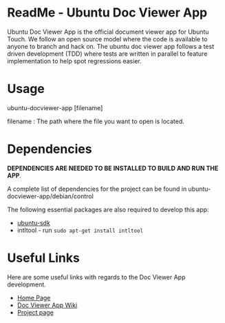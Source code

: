 ReadMe - Ubuntu Doc Viewer App
==============================
Ubuntu Doc Viewer App is the official document viewer app for Ubuntu Touch. We follow an open
source model where the code is available to anyone to branch and hack on. The
ubuntu doc viewer app follows a test driven development (TDD) where tests are
written in parallel to feature implementation to help spot regressions easier.

Usage
=====
ubuntu-docviewer-app [filename]

filename : The path where the file you want to open is located.

Dependencies
============
**DEPENDENCIES ARE NEEDED TO BE INSTALLED TO BUILD AND RUN THE APP**.

A complete list of dependencies for the project can be found in ubuntu-docviewer-app/debian/control

The following essential packages are also required to develop this app:
* [ubuntu-sdk](http://developer.ubuntu.com/start)
* intltool   - run  `sudo apt-get install intltool`

Useful Links
============
Here are some useful links with regards to the Doc Viewer App development.

* [Home Page](https://developer.ubuntu.com/en/community/core-apps/docviewer/)
* [Doc Viewer App Wiki](https://wiki.ubuntu.com/Touch/CoreApps/DocViewer)
* [Project page](https://launchpad.net/ubuntu-docviewer-app) 
